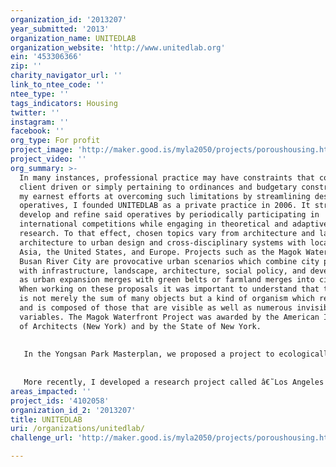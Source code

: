 ```yaml
---
organization_id: '2013207'
year_submitted: '2013'
organization_name: UNITEDLAB
organization_website: 'http://www.unitedlab.org'
ein: '453306366'
zip: ''
charity_navigator_url: ''
link_to_ntee_code: ''
ntee_type: ''
tags_indicators: Housing
twitter: ''
instagram: ''
facebook: ''
org_type: For profit
project_image: 'http://maker.good.is/myla2050/projects/poroushousing.html'
project_video: ''
org_summary: >-
  In many instances, professional practice may have constraints that could be
  client driven or simply pertaining to ordinances and budgetary constraints. In
  my earnest efforts at overcoming such limitations by streamlining design
  operatives, I founded UNITEDLAB as a private practice in 2006. It strives to
  develop and refine said operatives by periodically participating in
  international competitions while engaging in theoretical and adaptive
  research. To that effect, chosen topics vary from architecture and landscape
  architecture to urban design and cross-disciplinary systems with locations in
  Asia, the United States, and Europe. Projects such as the Magok Waterfront and
  Busan River City are provocative urban scenarios which combine city planning
  with infrastructure, landscape, architecture, social policy, and development
  as urban expansion merges with green belts or farmland merges into cities.
  When working on these proposals it was important to understand that the city
  is not merely the sum of many objects but a kind of organism which relates to
  and is composed of those that are visible as well as numerous invisible
  variables. The Magok Waterfront Project was awarded by the American Institute
  of Architects (New York) and by the State of New York.
   
   
   In the Yongsan Park Masterplan, we proposed a project to ecologically regenerate an urban site that had been used as a military base for more than 100 years. Its location in central Seoul, as well as its proximity to Old Seoul eventually distorted its natural axis. The site needed to incorporate the historical situations of the Second World War, the Korean War, and the societal atmosphere which Korea was forced to face. Its solution demanded research about the ecology and sustainability inherent to the site. UNITEDLAB was fortunate enough to receive the ASLA Professional Award and an AIA LA Award for this project.
   
   
   More recently, I developed a research project called â€˜Los Angeles Affordable Apartments,â€™ a multi-unit residential prototype based on traditional village housing schemes. I proposed unit prototypes for the low-income which compels pedestrian activity in DTLA. For a mobile city like Los Angeles, I believe this could be new typology that encourages such activity.
areas_impacted: ''
project_ids: '4102058'
organization_id_2: '2013207'
title: UNITEDLAB
uri: /organizations/unitedlab/
challenge_url: 'http://maker.good.is/myla2050/projects/poroushousing.html'

---
```

